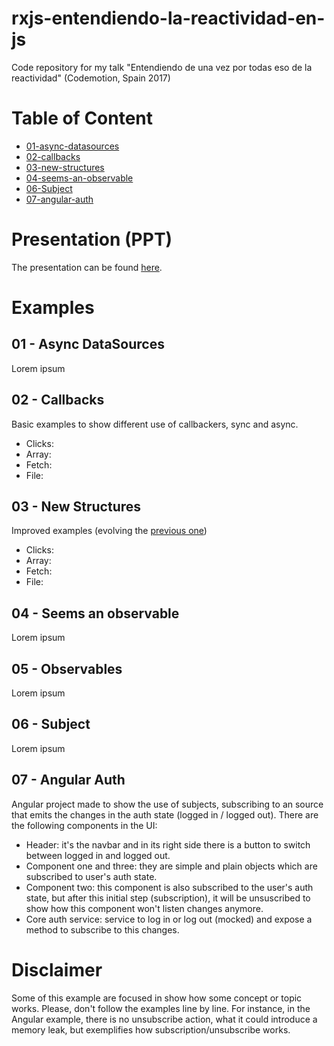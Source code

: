 # rxjs-entendiendo-la-reactividad-en-js
Code repository for my talk "Entendiendo de una vez por todas eso de la reactividad" (Codemotion, Spain 2017)

# Table of Content
- [01-async-datasources](#01)
- [02-callbacks](#02)
- [03-new-structures](#03)
- [04-seems-an-observable](#04)
- [06-Subject](#06)
- [07-angular-auth](#07)

# Presentation (PPT)
The presentation can be found [here](https://www.slideshare.net/sema_hkd/entendiendo-la-reactividad-de-una-vez-por-todas-code-motion17).

# Examples
## 01 - Async DataSources <div id="01" />
Lorem ipsum

## 02 - Callbacks <div id="02" />
Basic examples to show different use of callbackers, sync and async.
- Clicks:
- Array:
- Fetch:
- File:

## 03 - New Structures <div id="03" />
Improved examples (evolving the [previous one](#02-callbacks))
- Clicks:
- Array:
- Fetch:
- File:

## 04 - Seems an observable <div id="04" />
Lorem ipsum

## 05 - Observables <div id="05" />
Lorem ipsum

## 06 - Subject <div id="06" />
Lorem ipsum

## 07 - Angular Auth <div id="07" />
Angular project made to show the use of subjects, subscribing to an source that emits the changes in the auth state (logged in / logged out). There are the following components in the UI:
- Header: it's the navbar and in its right side there is a button to switch between logged in and logged out.
- Component one and three: they are simple and plain objects which are subscribed to user's auth state.
- Component two: this component is also subscribed to the user's auth state, but after this initial step (subscription), it will be unsuscribed to show how this component won't listen changes anymore.
- Core auth service: service to log in or log out (mocked) and expose a method to subscribe to this changes.

# Disclaimer
Some of this example are focused in show how some concept or topic works. Please, don't follow the examples line by line. For instance, in the Angular example, there is no unsubscribe action, what it could introduce a memory leak, but exemplifies how subscription/unsubscribe works.